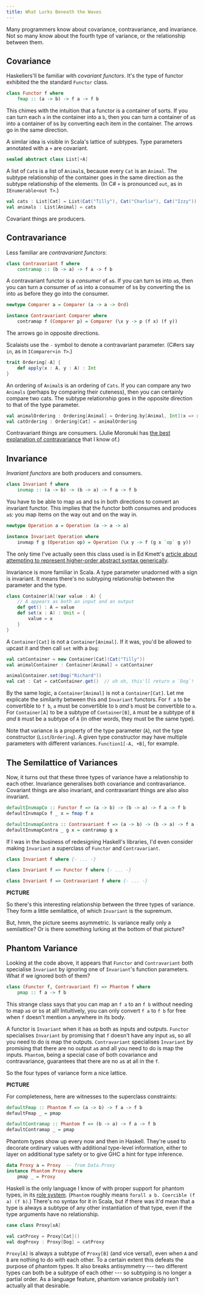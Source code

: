 ```yaml
---
title: What Lurks Beneath the Waves
---
```


Many programmers know about covariance, contravariance, and invariance. Not so many know about the fourth type of variance, or the relationship between them.


Covariance
----------

Haskellers'll be familiar with _covariant functors_. It's the type of functor exhibited the the standard `Functor` class.

```haskell
class Functor f where
    fmap :: (a -> b) -> f a -> f b
```

This chimes with the intuition that a functor is a container of sorts. If you can turn each `a` in the container into a `b`, then you can turn a container of `a`s into a container of `b`s by converting each item in the container. The arrows go in the same direction.

A similar idea is visible in Scala's lattice of subtypes. Type parameters annotated with a `+` are covariant.

```scala
sealed abstract class List[+A]
```

A list of `Cat`s is a list of `Animal`s, because every `Cat` is an `Animal`. The subtype relationship of the container goes in the same direction as the subtype relationship of the elements. (In C# `+` is pronounced `out`, as in `IEnumerable<out T>`.)

```scala
val cats : List[Cat] = List(Cat("Tilly"), Cat("Charlie"), Cat("Izzy"))
val animals : List[Animal] = cats
```

Covariant things are producers.


Contravariance
--------------

Less familiar are _contravariant functors_:

```haskell
class Contravariant f where
    contramap :: (b -> a) -> f a -> f b
```

A contravariant functor is a _consumer_ of `a`s. If you can turn `b`s into `a`s, then you can turn a consumer of `a`s into a consumer of `b`s by converting the `b`s into `a`s before they go into the consumer.

```haskell
newtype Comparer a = Comparer (a -> a -> Ord)

instance Contravariant Comparer where
    contramap f (Comparer p) = Comparer (\x y -> p (f x) (f y))
```

The arrows go in opposite directions.

Scalaists use the `-` symbol to denote a contravariant parameter. (C#ers say `in`, as in `IComparer<in T>`.)

```scala
trait Ordering[-A] {
    def apply(x : A, y : A) : Int
}
```

An ordering of `Animal`s is an ordering of `Cats`. If you can compare any two `Animals` (perhaps by comparing their cuteness), then you can certainly compare two cats. The subtype relationship goes in the opposite direction to that of the type parameter.

```scala
val animalOrdering : Ordering[Animal] = Ordering.by[Animal, Int](x => x.cuteness)
val catOrdering : Ordering[Cat] = animalOrdering
```

Contravariant things are consumers. (Julie Moronuki has [the best explanation of contravariance](https://typeclasses.com/contravariance) that I know of.)


Invariance
----------

_Invariant functors_ are both producers and consumers.

```haskell
class Invariant f where
    invmap :: (a -> b) -> (b -> a) -> f a -> f b
```

You have to be able to map `a`s and `b`s in both directions to convert an invariant functor. This implies that the functor both consumes and produces `a`s: you map items on the way out and on the way in.

```haskell
newtype Operation a = Operation (a -> a -> a)

instance Invariant Operation where
    invmap f g (Operation op) = Operation (\x y -> f (g x `op` g y))
```

The only time I've actually seen this class used is in Ed Kmett's [article about attempting to represent higher-order abstract syntax generically](http://comonad.com/reader/2008/rotten-bananas/).

Invariance is more familiar in Scala. A type parameter unadorned with a sign is invariant. It means there's no subtyping relationship between the parameter and the type.

```scala
class Container[A](var value : A) {
    // A appears as both an input and an output
    def get() : A = value
    def set(x : A) : Unit = {
        value = x
    }
}
```

A `Container[Cat]` is not a `Container[Animal]`. If it was, you'd be allowed to upcast it and then call `set` with a `Dog`:

```scala
val catContainer = new Container[Cat](Cat("Tilly"))
val animalContainer : Container[Animal] = catContainer

animalContainer.set(Dog("Richard"))
val cat : Cat = catContainer.get()  // uh oh, this'll return a `Dog`!
```

By the same logic, a `Container[Animal]` is not a `Container[Cat]`. Let me explicate the similarity between this and `Invariant` functors. For `f a` to be convertible to `f b`, `a` must be convertible to `b` _and_ `b` must be convertible to `a`. For `Container[A]` to be a subtype of `Container[B]`, `A` must be a subtype of `B` _and_ `B` must be a subtype of `A` (in other words, they must be the same type).

Note that variance is a property of the type parameter (`A`), not the type constructor (`List`/`Ordering`). A given type constructor may have multiple parameters with different variances. `Function1[-A, +B]`, for example.


The Semilattice of Variances
----------------------------

Now, it turns out that these three types of variance have a relationship to each other. Invariance generalises both covariance and contravariance. Covariant things are also invariant, and contravariant things are also also invariant.

```haskell
defaultInvmapCo :: Functor f => (a -> b) -> (b -> a) -> f a -> f b
defaultInvmapCo f _ x = fmap f x

defaultInvmapContra :: Contravariant f => (a -> b) -> (b -> a) -> f a -> f b
defaultInvmapContra _ g x = contramap g x
```

If I was in the business of redesigning Haskell's libraries, I'd even consider making `Invariant` a superclass of `Functor` and `Contravariant`.

```haskell
class Invariant f where {- ... -}

class Invariant f => Functor f where {- ... -}

class Invariant f => Contravariant f where {- ... -}
```

**PICTURE**

So there's this interesting relationship between the three types of variance. They form a little semilattice, of which `Invariant` is the supremum.

But, hmm, the picture seems asymmetric. Is variance really only a semilattice? Or is there something lurking at the bottom of that picture?


Phantom Variance
----------------

Looking at the code above, it appears that `Functor` and `Contravariant` both specialise `Invariant` by ignoring one of `Invariant`'s function parameters. What if we ignored both of them?

```haskell
class (Functor f, Contravariant f) => Phantom f where
    pmap :: f a -> f b
```

This strange class says that you can map an `f a` to an `f b` without needing to map `a`s or `b`s at all! Intuitively, you can only convert `f a` to `f b` for free when `f` doesn't mention `a` anywhere in its body.

A functor is `Invariant` when it has `a`s both as inputs and outputs. `Functor` specialises `Invariant` by promising that `f` doesn't have any input `a`s, so all you need to do is map the outputs. `Contravariant` specialises `Invariant` by promising that there are no output `a`s and all you need to do is map the inputs. `Phantom`, being a special case of both covariance and contravariance, guarantees that there are no `a`s at all in the `f`.

So the four types of variance form a nice lattice.

**PICTURE**

For completeness, here are witnesses to the superclass constraints:

```haskell
defaultFmap :: Phantom f => (a -> b) -> f a -> f b
defaultFmap _ = pmap

defaultContramap :: Phantom f => (b -> a) -> f a -> f b
defaultContramap _ = pmap
```

Phantom types show up every now and then in Haskell. They're used to decorate ordinary values with additional type-level information, either to layer on additional type safety or to give GHC a hint for type inference.

```haskell
data Proxy a = Proxy  -- from Data.Proxy
instance Phantom Proxy where
    pmap _ = Proxy
```

Haskell is the only language I know of with proper support for phantom types, in its [role system](https://downloads.haskell.org/~ghc/latest/docs/html/users_guide/glasgow_exts.html#roles). (`Phantom` roughly means `forall a b. Coercible (f a) (f b)`.) There's no syntax for it in Scala, but if there was it'd mean that a type is always a subtype of any other instantiation of that type, even if the type arguments have no relationship.

```scala
case class Proxy[±A]

val catProxy = Proxy[Cat]()
val dogProxy : Proxy[Dog] = catProxy
```

`Proxy[A]` is always a subtype of `Proxy[B]` (and vice versa!), even when `A` and `B` are nothing to do with each other. To a certain extent this defeats the purpose of phantom types. It also breaks antisymmetry --- two different types can both be a subtype of each other --- so subtyping is no longer a partial order. As a language feature, phantom variance probably isn't actually all that desirable.
